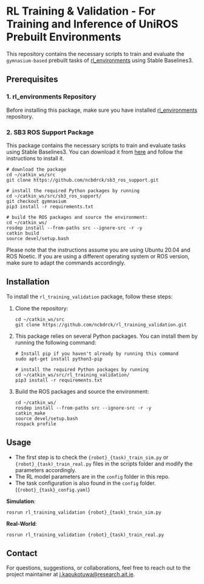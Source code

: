 # RL Training & Validation - For Training and Inference of UniROS Prebuilt Environments

This repository contains the necessary scripts to train and evaluate the `gymnasium-based` prebuilt tasks of [rl_environments](https://github.com/ncbdrck/rl_environments) using Stable Baselines3. 

## Prerequisites

### 1. rl_environments Repository
Before installing this package, make sure you have installed [rl_environments](https://github.com/ncbdrck/rl_environments) repository.

### 2. SB3 ROS Support Package

This package contains the necessary scripts to train and evaluate tasks using Stable Baselines3. You can download it from [here](https://github.com/ncbdrck/sb3_ros_support) and follow the instructions to install it.
```shell
# download the package
cd ~/catkin_ws/src
git clone https://github.com/ncbdrck/sb3_ros_support.git

# install the required Python packages by running
cd ~/catkin_ws/src/sb3_ros_support/
git checkout gymnasium
pip3 install -r requirements.txt

# build the ROS packages and source the environment:
cd ~/catkin_ws/
rosdep install --from-paths src --ignore-src -r -y
catkin build
source devel/setup.bash
```
Please note that the instructions assume you are using Ubuntu 20.04 and ROS Noetic. If you are using a different operating system or ROS version, make sure to adapt the commands accordingly.

## Installation

To install the `rl_training_validation` package, follow these steps:

1. Clone the repository:
    ```shell
    cd ~/catkin_ws/src
    git clone https://github.com/ncbdrck/rl_training_validation.git
    ```

2. This package relies on several Python packages. You can install them by running the following command:

    ```shell
    # Install pip if you haven't already by running this command
    sudo apt-get install python3-pip

    # install the required Python packages by running
    cd ~/catkin_ws/src/rl_training_validation/
    pip3 install -r requirements.txt
    ```
3. Build the ROS packages and source the environment:
    ```shell
   cd ~/catkin_ws/
   rosdep install --from-paths src --ignore-src -r -y
   catkin_make
   source devel/setup.bash
   rospack profile
    ```


## Usage

- The first step is to check the `{robot}_{task)_train_sim.py` or `{robot}_{task)_train_real.py` files in the scripts folder
and modify the parameters accordingly.
- The RL model parameters are in the `config` folder in this repo.
- The task configuration is also found in the `config` folder. (`{robot}_{task}_config.yaml`)



**Simulation**:
```shell
rosrun rl_training_validation {robot}_{task)_train_sim.py
```

**Real-World**:
```shell
rosrun rl_training_validation {robot}_{task)_train_real.py
```

## Contact

For questions, suggestions, or collaborations, feel free to reach out to the project maintainer at [j.kapukotuwa@research.ait.ie](mailto:j.kapukotuwa@research.ait.ie).
